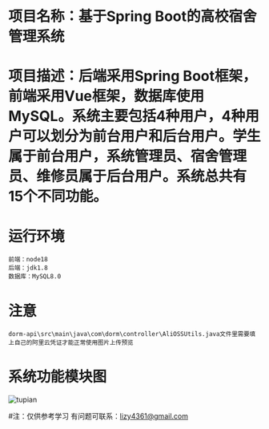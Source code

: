 # 项目名称：基于Spring Boot的高校宿舍管理系统

# 项目描述：后端采用Spring Boot框架，前端采用Vue框架，数据库使用MySQL。系统主要包括4种用户，4种用户可以划分为前台用户和后台用户。学生属于前台用户，系统管理员、宿舍管理员、维修员属于后台用户。系统总共有15个不同功能。

# 运行环境
    前端：node18
    后端：jdk1.8
    数据库：MySQL8.0

# 注意
    dorm-api\src\main\java\com\dorm\controller\AliOSSUtils.java文件里需要填上自己的阿里云凭证才能正常使用图片上传预览

# 系统功能模块图
![tupian](https://github.com/3221773436x/images/blob/master/%E7%B3%BB%E7%BB%9F%E5%8A%9F%E8%83%BD%E6%A8%A1%E5%9D%97%E8%AE%BE%E8%AE%A1.png)

#注：仅供参考学习
    有问题可联系：lizy4361@gmail.com
